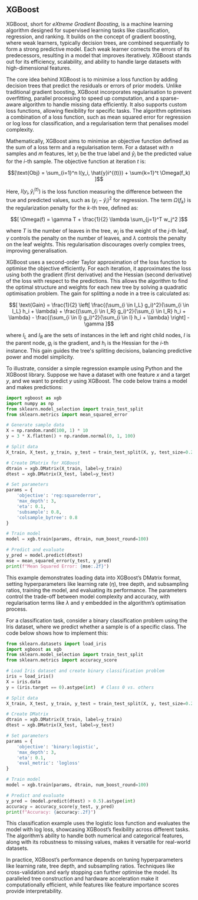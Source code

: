 
## XGBoost

XGBoost, short for *eXtreme Gradient Boosting*, is a machine learning algorithm designed
for supervised learning tasks like classification, regression, and ranking. It builds on
the concept of gradient boosting, where weak learners, typically decision trees, are
combined sequentially to form a strong predictive model. Each weak learner corrects the
errors of its predecessors, resulting in a model that improves iteratively. XGBoost stands
out for its efficiency, scalability, and ability to handle large datasets with high-dimensional
features.

The core idea behind XGBoost is to minimise a loss function by adding decision trees that
predict the residuals or errors of prior models. Unlike traditional gradient boosting, XGBoost
incorporates regularisation to prevent overfitting, parallel processing to speed up computation,
and a sparse-aware algorithm to handle missing data efficiently. It also supports custom loss
functions, allowing flexibility for specific tasks. The algorithm optimises a combination of a
loss function, such as mean squared error for regression or log loss for classification, and
a regularisation term that penalises model complexity.

Mathematically, XGBoost aims to minimise an objective function defined as the sum of a loss
term and a regularisation term. For a dataset with $n$ samples and $m$ features, let $y_i$ be
the true label and $\hat{y}_i$ be the predicted value for the $i$-th sample. The objective
function at iteration $t$ is:

```math
[\text{Obj} = \sum_{i=1}^n l(y_i, \hat{y}i^{(t)}) + \sum{k=1}^t \Omega(f_k) ]
```

Here, $l(y_i, \hat{y}_i^{(t)})$ is the loss function measuring the difference between the true
and predicted values, such as $(y_i - \hat{y}_i)^2$ for regression. The term $\Omega(f_k)$ is
the regularization penalty for the $k$-th tree, defined as:

```math
[ \Omega(f) = \gamma T + \frac{1}{2} \lambda \sum_{j=1}^T w_j^2 ]
```

where $T$ is the number of leaves in the tree, $w_j$ is the weight of the $j$-th leaf, $\gamma$
controls the penalty on the number of leaves, and $\lambda$ controls the penalty on the leaf weights.
This regularisation discourages overly complex trees, improving generalisation.

XGBoost uses a second-order Taylor approximation of the loss function to optimise the objective
efficiently. For each iteration, it approximates the loss using both the gradient (first derivative)
and the Hessian (second derivative) of the loss with respect to the predictions. This allows the
algorithm to find the optimal structure and weights for each new tree by solving a quadratic
optimisation problem. The gain for splitting a node in a tree is calculated as:

```math
[ \text{Gain} = \frac{1}{2} \left[ \frac{(\sum_{i \in I_L} g_i)^2}{\sum_{i \in I_L} h_i + \lambda} + \frac{(\sum_{i \in I_R} g_i)^2}{\sum_{i \in I_R} h_i + \lambda} - \frac{(\sum_{i \in I} g_i)^2}{\sum_{i \in I} h_i + \lambda} \right] - \gamma ]
```

where $I_L$ and $I_R$ are the sets of instances in the left and right child nodes, $I$ is the parent
node, $g_i$ is the gradient, and $h_i$ is the Hessian for the $i$-th instance. This gain guides the
tree's splitting decisions, balancing predictive power and model simplicity.

To illustrate, consider a simple regression example using Python and the XGBoost library. Suppose we
have a dataset with one feature $x$ and a target $y$, and we want to predict $y$ using XGBoost.
The code below trains a model and makes predictions:

```python
import xgboost as xgb
import numpy as np
from sklearn.model_selection import train_test_split
from sklearn.metrics import mean_squared_error

# Generate sample data
X = np.random.rand(100, 1) * 10
y = 3 * X.flatten() + np.random.normal(0, 1, 100)

# Split data
X_train, X_test, y_train, y_test = train_test_split(X, y, test_size=0.2, random_state=42)

# Create DMatrix for XGBoost
dtrain = xgb.DMatrix(X_train, label=y_train)
dtest = xgb.DMatrix(X_test, label=y_test)

# Set parameters
params = {
    'objective': 'reg:squarederror',
    'max_depth': 3,
    'eta': 0.1,
    'subsample': 0.8,
    'colsample_bytree': 0.8
}

# Train model
model = xgb.train(params, dtrain, num_boost_round=100)

# Predict and evaluate
y_pred = model.predict(dtest)
mse = mean_squared_error(y_test, y_pred)
print(f"Mean Squared Error: {mse:.2f}")
```

This example demonstrates loading data into XGBoost’s DMatrix format, setting hyperparameters like
learning rate ($\eta$), tree depth, and subsampling ratios, training the model, and evaluating its
performance. The parameters control the trade-off between model complexity and accuracy, with
regularisation terms like $\lambda$ and $\gamma$ embedded in the algorithm’s optimisation process.

For a classification task, consider a binary classification problem using the Iris dataset, where
we predict whether a sample is of a specific class. The code below shows how to implement this:

```python
from sklearn.datasets import load_iris
import xgboost as xgb
from sklearn.model_selection import train_test_split
from sklearn.metrics import accuracy_score

# Load Iris dataset and create binary classification problem
iris = load_iris()
X = iris.data
y = (iris.target == 0).astype(int)  # Class 0 vs. others

# Split data
X_train, X_test, y_train, y_test = train_test_split(X, y, test_size=0.2, random_state=42)

# Create DMatrix
dtrain = xgb.DMatrix(X_train, label=y_train)
dtest = xgb.DMatrix(X_test, label=y_test)

# Set parameters
params = {
    'objective': 'binary:logistic',
    'max_depth': 3,
    'eta': 0.1,
    'eval_metric': 'logloss'
}

# Train model
model = xgb.train(params, dtrain, num_boost_round=100)

# Predict and evaluate
y_pred = (model.predict(dtest) > 0.5).astype(int)
accuracy = accuracy_score(y_test, y_pred)
print(f"Accuracy: {accuracy:.2f}")
```

This classification example uses the logistic loss function and evaluates the model with
log loss, showcasing XGBoost’s flexibility across different tasks. The algorithm’s ability
to handle both numerical and categorical features, along with its robustness to missing
values, makes it versatile for real-world datasets.

In practice, XGBoost’s performance depends on tuning hyperparameters like learning rate,
tree depth, and subsampling ratios. Techniques like cross-validation and early stopping
can further optimise the model. Its paralleled tree construction and hardware acceleration
make it computationally efficient, while features like feature importance scores provide
interpretability.
